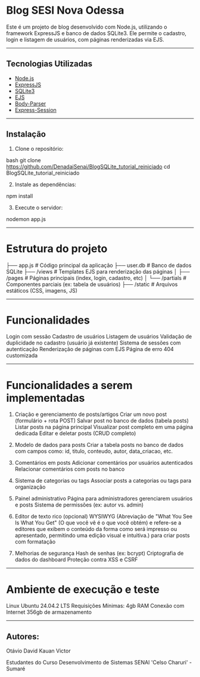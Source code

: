 # Blog SESI Nova Odessa

Este é um projeto de blog desenvolvido com Node.js, utilizando o framework
ExpressJS e banco de dados SQLite3. Ele permite o cadastro, login e listagem
de usuários, com páginas renderizadas via EJS.

---

## Tecnologias Utilizadas

- [Node.js](https://nodejs.org/)
- [ExpressJS](https://expressjs.com/)
- [SQLite3](https://www.sqlite.org/)
- [EJS](https://ejs.co/)
- [Body-Parser](https://github.com/expressjs/body-parser)
- [Express-Session](https://github.com/expressjs/session)

---

## Instalação

1. Clone o repositório:

bash
git clone https://github.com/DenadaiSenai/BlogSQLite_tutorial_reiniciado
cd BlogSQLite_tutorial_reiniciado

2. Instale as dependências:

npm install

3. Execute o servidor:

nodemon app.js

---

# Estrutura do projeto

├── app.js # Código principal da aplicação
├── user.db # Banco de dados SQLite
├── /views # Templates EJS para renderização das páginas
│ ├── /pages # Páginas principais (index, login, cadastro, etc)
│ └── /partials # Componentes parciais (ex: tabela de usuários)
├── /static # Arquivos estáticos (CSS, imagens, JS)

---

# Funcionalidades

Login com sessão
Cadastro de usuários
Listagem de usuários
Validação de duplicidade no cadastro (usuário já existente)
Sistema de sessões com autenticação
Renderização de páginas com EJS
Página de erro 404 customizada

---

# Funcionalidades a serem implementadas

1. Criação e gerenciamento de posts/artigos
   Criar um novo post (formulário + rota POST)
   Salvar post no banco de dados (tabela posts)
   Listar posts na página principal
   Visualizar post completo em uma página dedicada
   Editar e deletar posts (CRUD completo)

2. Modelo de dados para posts
   Criar a tabela posts no banco de dados com campos como:
   id, titulo, conteudo, autor, data_criacao, etc.

3. Comentários em posts
   Adicionar comentários por usuários autenticados
   Relacionar comentários com posts no banco

4. Sistema de categorias ou tags
   Associar posts a categorias ou tags para organização

5. Painel administrativo
   Página para administradores gerenciarem usuários e posts
   Sistema de permissões (ex: autor vs. admin)

6. Editor de texto rico (opcional)
   WYSIWYG (Abreviação de "What You See Is What You Get"
   (O que você vê é o que você obtém) e refere-se a editores
   que exibem o conteúdo da forma como será impresso ou apresentado,
   permitindo uma edição visual e intuitiva.) para criar posts com formatação

7. Melhorias de segurança
   Hash de senhas (ex: bcrypt)
   Criptografia de dados do dashboard
   Proteção contra XSS e CSRF

---

# Ambiente de execução e teste

Linux Ubuntu 24.04.2 LTS
Requisições Mínimas:
4gb RAM
Conexão com Internet
356gb de armazenamento

---

## Autores:

Otávio
David
Kauan
Victor

Estudantes do Curso Desenvolvimento de Sistemas
SENAI 'Celso Charuri' - Sumaré
